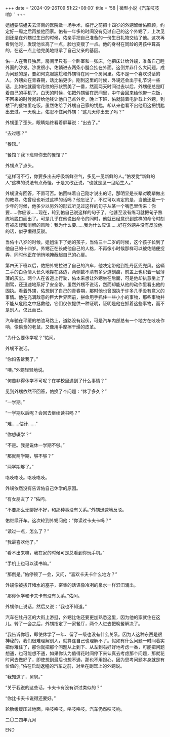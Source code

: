 +++
date = '2024-09-26T09:51:22+08:00'
title = '58 | 微型小说《汽车吱吱响》'
+++

姐姐要陪姐夫去济南的医院做一场手术，临行之前把十四岁的外甥留给佑照顾，约定好一周之后再接他回家。佑有一年多的时间没有见过自己的这个外甥了，上次见到还是在外甥过生日的时候，佑亲手把自己准备的一份生日礼物交给了他。这次再看到他时，发现他长高了一点，脸也变瘦了一点。他的身材在同龄的男孩中算高的，在这一点上他完美地继承了自己父亲的基因。

佑一人在曹县独居，房间里只有一个卧室和一张床，他把床让给外甥，准备自己睡外面的沙发。沙发很小，佑躺进去两条小腿会挂在外面。这倒并非什么大问题，成为问题的是，要如何克服尴尬和外甥待在同一个房间里。佑不是一个喜欢说话的人，外甥处在青春期，话比佑更少。刚到这里的时候，外甥还会出于礼节说一些话，比如他就窗帘花纹的形状赞美了一番，然而两天时间过去以后，外甥便总是盯着自己的手机了。白天的时候，佑把外甥留在房间里，中午会回来给他带一次饭，不回来的时候就转给他钱让他自己点外卖，晚上下班，佑就骑着电驴载上外甥，到楼下的餐馆里吃饭。虽然佑给了外甥自己家的钥匙，却从来也看不出他用这把钥匙出去过。一天晚上，佑忍不住问外甥：“这几天你出去了吗？”

外甥歪了歪头，眼睛始终看着屏幕说：“出去了。”

“去过哪？”

“餐馆。”

“餐馆？我下班带你去的餐馆？”

外甥点了点头。

“这样可不行，你要多出去呼吸新鲜空气，多见一见新鲜的人。”佑发觉“新鲜的人”这样的说法有点奇怪，于是又改正说，“也就是见一见陌生人。”

外甥没有回答，不置可否。佑回味着自己刚才说出的话，那明显是长辈对晚辈做出的教导。佑曾经也听过这样的话吗？他忘记了，不过可以肯定的是，当他还是一个少年的时候，他多少以另外的形式听见过这样的句子从某一个嘴巴里传来：你要……你应该……现在，轮到佑自己说这样的句子了，他甚至没有练习就把句子熟练地脱口而出了。可是几乎在他说出命令的同时，他就已经意识到这样的命令时刻有被质疑和消解的风险：我为什么要……我为什么应该……好在外甥并没有反驳他的话，似乎懒得反驳。

当佑十八岁的时候，姐姐生下了她的孩子，当佑三十二岁的时候，这个孩子长到了他自己的十四岁。外甥正在长成他自己的人格，不再像小时候那样可以被佑随便捉弄，同时他正在悄悄地掩蔽起自己的心扉。

第四天下班以后，佑把外甥拉进了自己的汽车，他决定带他到牡丹区兜兜风。这辆二手的白色情人长久地靠在路边，两侧数不清有多少道划痕，前盖上也积着一层薄薄的灰尘。两个人在省道上行驶，佑本来想让外甥坐在后面，可是他却执意坐上了副驾，还迅速地系好了安全带。虽然外甥不说话，然而却能从他的动作里看出他的固执。看着外甥，佑想到了自己的青春期，那时他也曾固执于许多几乎没有意义的事情。他在充满敌意的巨大世界面前，拼命用手抓住一些小小的事物，那些事物并不能从危险之中拯救他，它们仅仅提供一种证明，证明是他在抓着这些事物，而不是别人，仅此而已。

汽车驰在平缓的柏油马路上，道路没有起伏，可是汽车内部总有一个地方在吱吱作响，像偷食的老鼠，又像用手摩擦干燥的皮革。

“为什么要休学呢？”佑问。

外甥不说话。

“你妈告诉我了。”

“噢。”外甥轻轻地说。

“何苦非得休学不可呢？在学校里遇到了什么事情？”

见到外甥依然不回答，佑换了个问题：“休了多久？”

“一学期。”

“一学期以后呢？会回去继续读书吗？”

“难……估计……”

“你想辍学？”

“不是。我是说休一学期不够。”

“那就两学期，够不够？”

“两学期够了。”

咯吱咯吱。咯吱咯吱。

外甥依然没有告诉佑自己休学的原因。

“有女朋友了？”佑问。

“不要那么无聊好不好，和那种事没有关系。”外甥迅速地反驳。

佑继续开车。这次轮到外甥问他：“你读过卡夫卡吗？”

“读过一点，怎么了？”

“我最喜欢他了。”

“看不出来嘛，我在家的时候可是总看到你玩手机。”

“手机上也可以读书嘛。”

“那倒是。”佑停顿了一会，又问，“喜欢卡夫卡什么地方？”

外甥像被拔开堵水的塞子，密集的话语像冷冽的泉水一样汩汩涌出。

“那你休学和卡夫卡有没有关系。”佑问。

外甥停止说话，然后又说：“我也不知道。”

汽车在牡丹区的大街上游逛，外甥比佑还要更加熟悉这里，因为他的家就住在这儿。转了一会之后，外甥指定了一家餐厅，两个人进去把晚餐解决了。

“我告诉你哦，即使休学了一年、留了一级也没有什么关系。因为人这种东西是很神秘的，我们很难理解别人，就算连自己也理解不了。假如有什么问题一时间着实把你难住了，那你就把那个问题从上到下、从左到右好好地考虑一番，可能把问题想通，也可能想不通，如果你认为值得花时间停下来认真去考虑那个问题，那就花时间去做好了，即使想到最后也想不通，那也不用担心，因为思考问题本身就是有价值的。”佑在启动返程的汽车之前，对坐在副驾上的外甥说。

“我知道了，舅舅。”

“关于我说的这些话，卡夫卡有没有讲过类似的？”

“你比卡夫卡说得还要好。”

轮胎缓缓压过地面。咯吱咯吱。咯吱咯吱。汽车仍然吱吱响。

二〇二四年九月

END



